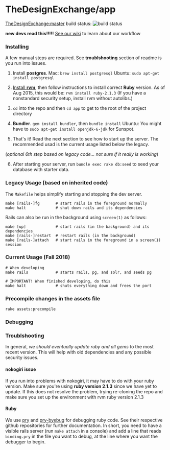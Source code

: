 TheDesignExchange/app
=====================

[TheDesignExchange:master][] build status:
![build status][]

 [TheDesignExchange:master]: https://github.com/TheDesignExchange/thedesignexchange/tree/master
 [build status]: https://travis-ci.org/TheDesignExchange/thedesignexchange.svg
 
 **new devs read this!!!!!**
 [See our wiki] to learn about our workflow
 
 [See our wiki]: https://github.com/TheDesignExchange/app/wiki

### Installing

A few manual steps are required. See **troublshooting** section of readme is you run into issues.

1. Install **postgres**.
   Mac: `brew install postgresql`
   Ubuntu: `sudo apt-get install postgresql`

2. [Install **rvm**], then follow instructions to install correct **Ruby** version.
   As of Aug 2015, this would be: `rvm install ruby-2.1.3`
   (If you have a nonstandard security setup, install rvm without autolibs.)

3. `cd` into the repo and then `cd app` to get to the root of the project directory

4. **Bundler**. `gem install bundler`, then `bundle install`
   Ubuntu: You might have to `sudo apt-get install openjdk-6-jdk` for Sunspot.
   
5. That's it! Read the next section to see how to start up the server. The recommended usad is the current usage listed below the legacy.

(*optional 6th step based on legacy code... not sure if it really is working*)

6. After starting your server, run `bundle exec rake db:seed` to seed your database with starter data.

 [install **rvm**]: https://rvm.io/rvm/install

### Legacy Usage (based on inherited code)

The `Makefile` helps simplify starting and stopping the dev server.

```
make [rails-]fg       # start rails in the foreground normally
make halt             # shut down rails and its dependencies
```

Rails can also be run in the background using `screen(1)` as follows:
```
make [up]             # start rails (in the background) and its dependencies
make [rails-]restart  # restart rails (in the background)
make [rails-]attach   # start rails in the foreground in a screen(1) session
```

### Current Usage (Fall 2018)
```
# When developing
make rails            # starts rails, pg, and solr, and seeds pg

# IMPORTANT! When finished developing, do this
make halt             # shuts everything down and frees the port
```

### Precompile changes in the assets file
```
rake assets:precompile
```

### Debugging

### Troublshooting
In general, *we should eventually update ruby and all gems* to the most recent version. This will help with old dependencies and any possible security issues. 

#### nokogiri issue
If you run into problems with nokogiri, it may have to do with your ruby version. Make sure you're using **ruby version 2.1.3** since we have yet to update. If this does not resolve the problem, trying re-cloning the repo and make sure you set up the environment with rvm ruby version 2.1.3

#### Ruby

We use [pry](https://github.com/pry/pry) and
[pry-byebug](https://github.com/deivid-rodriguez/pry-byebug) for debugging ruby
code. See their respective github repositories for further documentation. In
short, you need to have a visible rails server (run `make attach` in a console)
and add a line that reads `binding.pry` in the file you want to debug, at the
line where you want the debugger to begin.
